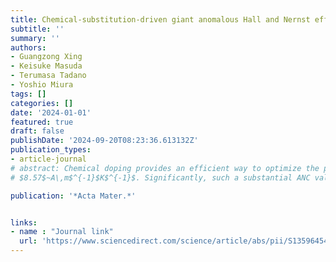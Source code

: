 ```yaml
---
title: Chemical-substitution-driven giant anomalous Hall and Nernst effects in magnetic cubic Heusler compounds
subtitle: ''
summary: ''
authors:
- Guangzong Xing
- Keisuke Masuda
- Terumasa Tadano
- Yoshio Miura
tags: []
categories: []
date: '2024-01-01'
featured: true
draft: false
publishDate: '2024-09-20T08:23:36.613132Z'
publication_types:
- article-journal
# abstract: Chemical doping provides an efficient way to optimize the physical properties of magnetic Heusler compounds, especially the anomalous transport properties, including the anomalous Hall conductivity (AHC) and anomalous Nernst conductivity (ANC).In this study, we systematically investigated the effect of chemical doping on AHC and ANC in 1493 Heusler compounds using high-throughput first-principles calculations. Our investigation reveals notable trends in Co- and Rh-based Heusler compounds, where chemical doping effectively enhances the AHC and ANC. Intriguingly, several doped candidates exhibit outstanding enhancement of AHC and ANC (at $300$~K), such as (Co$_{0.8}$Ni$_{0.2}$)$_2$FeSn with both giant AHC of $-2567.78$~S\,cm$^{-1}$ and ANC of $8.27$~A\,m$^{-1}$K$^{-1}$, and Rh$_2$Co$_{0.7}$Fe$_{0.3}$In with ANC of 
# $8.57$~A\,m$^{-1}$K$^{-1}$. Significantly, such a substantial ANC value as observed in Rh$_2$Co$_{0.7}$Fe$_{0.3}$In is not present in the stoichiometric mother compound Rh$_2$CoIn, which exhibits a maximum ANC value of $4.36$~A\,m$^{-1}$K$^{-1}$ located at $\sim$$0.3$~eV above the Fermi energy. A comprehensive band structure analysis underscores that the notable enhancement in ANC within doped compounds arises from the creation and modification of nodal lines \rr{accompanied by the shift of the Fermi energy} through chemical doping. This mechanism generates a robust Berry curvature slightly above the Fermi energy, resulting in significant ANC. These findings emphasize the pivotal role of chemical doping in engineering high-performance materials, thereby expanding the horizons of transport property optimization within Heusler compounds.

publication: '*Acta Mater.*'


links: 
- name : "Journal link"
  url: 'https://www.sciencedirect.com/science/article/abs/pii/S135964542400209X'
---
```

